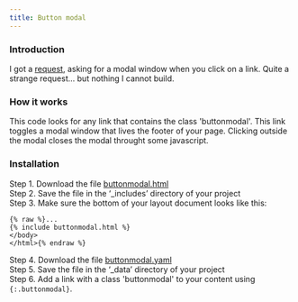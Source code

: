 ```yaml
---
title: Button modal
---
```


### Introduction

I got a [request](https://github.com/jhvanderschee/jekyllcodex/issues/18), asking for a modal window when you click on a link. Quite a strange request... but nothing I cannot build.

### How it works

This code looks for any link that contains the class 'buttonmodal'. This link toggles a modal window that lives the footer of your page. Clicking outside the modal closes the modal throught some javascript.

### Installation

Step 1. Download the file [buttonmodal.html](https://raw.githubusercontent.com/jhvanderschee/jekyllcodex/gh-pages/_includes/buttonmodal.html)
<br />Step 2. Save the file in the ‘_includes’ directory of your project
<br />Step 3. Make sure the bottom of your layout document looks like this:

```
{% raw %}...
{% include buttonmodal.html %}
</body>
</html>{% endraw %}
```
Step 4. Download the file [buttonmodal.yaml](https://raw.githubusercontent.com/jhvanderschee/jekyllcodex/gh-pages/_data/buttonmodal.yaml)
<br />Step 5. Save the file in the ‘_data’ directory of your project
<br />Step 6. Add a link with a class 'buttonmodal' to your content using `{:.buttonmodal}`.